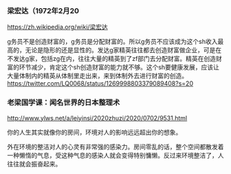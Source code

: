 ### 梁宏达（1972年2月20
https://zh.wikipedia.org/wiki/梁宏达

g务员不是创造财富的，g务员是分配财富的。所以g务员不应该成为这个sh收入最高的，无论是隐形的还是显性的。发达g家精英往往都去创造财富做企业，可是在不发达g家，包括zg在内，往往大量的精英到了zf部门去分配财富。精英在创造财富的环节减少，肯定这个sh创造财富的能力就不够。这个sh要健康发展，应该让大量体制内的精英从体制里走出来，来到体制外去进行财富的创造。
https://twitter.com/LQ0068/status/1269998803379089408?s=20

### 老梁国学课：闻名世界的日本整理术
http://www.ylws.net/a/leiyinsi/2020zhuzi/2020/0702/9531.html

你的人生其实就像你的房间，环境对人的影响远远超出你的想象。

外在环境的整洁对人的心灵有非常强的感染力。房间零乱的话，整个空间都散发着一种懒惰的气息，受这种气息的感染人就会变得特别慵懒。反过来环境整洁了，人往往就会振奋起来。
